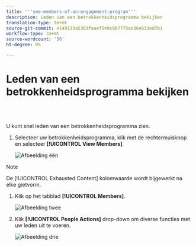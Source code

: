 ```yaml
---
title: '''see-members-of-an-engagement-program'''
description: Leden van een betrokkenheidsprogramma bekijken
translation-type: tm+mt
source-git-commit: e149133a5383faaef5e9c9b7775ae36e633ed7b1
workflow-type: tm+mt
source-wordcount: '56'
ht-degree: 0%

---
```



# Leden van een betrokkenheidsprogramma bekijken

<br> 

U kunt snel leden van een betrokkenheidsprogramma zien.

1. Selecteer uw betrokkenheidsprogramma, klik met de rechtermuisknop en selecteer **[!UICONTROL View Members]**.

   ![Afbeelding één](/help/sky/assets/engagement-programs/see-members-of-an-engagement-program/see-members-of-an-engagement-program-1.png)

>[!NOTE]
>
>De [!UICONTROL Exhausted Content] kolomwaarde wordt bijgewerkt na elke gietvorm.

1. Klik op het tabblad **[!UICONTROL Members]**.

   ![Afbeelding twee](/help/sky/assets/engagement-programs/see-members-of-an-engagement-program/see-members-of-an-engagement-program-2.png)

1. Klik **[!UICONTROL People Actions]** drop-down om diverse functies met uw leden uit te voeren.

   ![Afbeelding drie](/help/sky/assets/engagement-programs/see-members-of-an-engagement-program/see-members-of-an-engagement-program-3.png)
